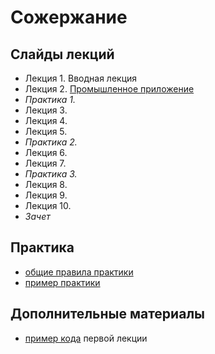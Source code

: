 Сожержание
===

## Слайды лекций
* Лекция 1. Вводная лекция
* Лекция 2. [Промышленное приложение](https://naumen-student.github.io/EnterpriseJavaCourse-s2021/lecture/lecture02.html)
* *Практика 1.*
* Лекция 3. 
* Лекция 4. 
* Лекция 5. 
* *Практика 2.*
* Лекция 6. 
* Лекция 7. 
* *Практика 3.*
* Лекция 8. 
* Лекция 9. 
* Лекция 10. 
* *Зачет*


## Практика
- [общие правила практики](doc/practice.md)
- [пример практики](doc/practice_example.md)


## Дополнительные материалы
- [пример кода](additional/rtfdemo) первой лекции
